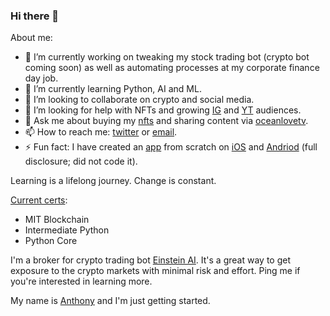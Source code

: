 ### Hi there 👋


<!--
**aamabile001/aamabile001** is a ✨ _special_ ✨ repository because its `README.md` (this file) appears on your GitHub profile.
-->

About me:

- 🔭 I’m currently working on tweaking my stock trading bot (crypto bot coming soon) as well as automating processes at my corporate finance day job.
- 🌱 I’m currently learning Python, AI and ML.
- 👯 I’m looking to collaborate on crypto and social media.
- 🤔 I’m looking for help with NFTs and growing [IG](https://www.instagram.com/oceanlovetv) and [YT](https://www.youtube.com/channel/UCZi3fM7_fN8Z7k5ZrB4huUA) audiences.
- 💬 Ask me about buying my [nfts](https://opensea.io/hollaattonytone) and sharing content via [oceanlovetv](oceanlovetv.net).
- 📫 How to reach me: [twitter](twitter.com/aamabile001) or [email](mailto:aamabile001@gmail.com).
- ⚡ Fun fact: I have created an [app](https://mrdapp.net/) from scratch on [iOS](https://apps.apple.com/us/app/mrd-married-social-community/id1462458848) and [Andriod](https://play.google.com/store/apps/details?id=com.mrd.com) (full disclosure; did not code it).

Learning is a lifelong journey. Change is constant.

[Current certs](http://amabilemedia.com/my-certifications/):
- MIT Blockchain
- Intermediate Python
- Python Core

I'm a broker for crypto trading bot [Einstein AI](https://www.einsteinai.io). It's a great way to get exposure to the crypto markets with minimal risk and effort. Ping me if you're interested in learning more.

My name is [Anthony](https://www.sololearn.com/profile/4268453) and I'm just getting started.
